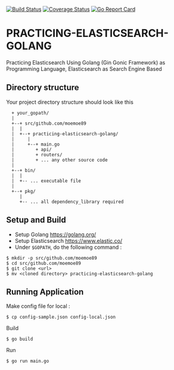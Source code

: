 [![Build Status](https://travis-ci.org/moemoe89/practicing-elasticsearch-golang.svg?branch=master)](https://travis-ci.org/moemoe89/practicing-elasticsearch-golang)
[![Coverage Status](https://coveralls.io/repos/github/moemoe89/practicing-elasticsearch-golang/badge.svg?branch=master)](https://coveralls.io/github/moemoe89/practicing-elasticsearch-golang?branch=master)
[![Go Report Card](https://goreportcard.com/badge/github.com/moemoe89/practicing-elasticsearch-golang)](https://goreportcard.com/report/github.com/moemoe89/practicing-elasticsearch-golang)

# PRACTICING-ELASTICSEARCH-GOLANG #

Practicing Elasticsearch Using Golang (Gin Gonic Framework) as Programming Language, Elasticsearch as Search Engine Based

## Directory structure
Your project directory structure should look like this
```
  + your_gopath/
  |
  +--+ src/github.com/moemoe89
  |  |
  |  +--+ practicing-elasticsearch-golang/
  |     |
  |     +--+ main.go
  |        + api/
  |        + routers/
  |        + ... any other source code
  |
  +--+ bin/
  |  |
  |  +-- ... executable file
  |
  +--+ pkg/
     |
     +-- ... all dependency_library required

```

## Setup and Build

* Setup Golang <https://golang.org/>
* Setup Elasticsearch <https://www.elastic.co/>
* Under `$GOPATH`, do the following command :
```
$ mkdir -p src/github.com/moemoe89
$ cd src/github.com/moemoe89
$ git clone <url>
$ mv <cloned directory> practicing-elasticsearch-golang
```

## Running Application
Make config file for local :
```
$ cp config-sample.json config-local.json
```
Build
```
$ go build
```
Run
```
$ go run main.go
```

